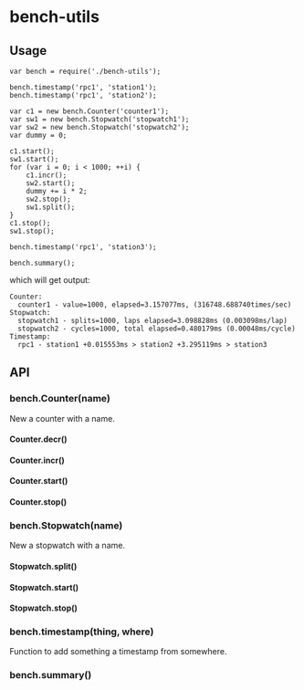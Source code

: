 # bench-utils

## Usage
```
var bench = require('./bench-utils');

bench.timestamp('rpc1', 'station1');
bench.timestamp('rpc1', 'station2');

var c1 = new bench.Counter('counter1');
var sw1 = new bench.Stopwatch('stopwatch1');
var sw2 = new bench.Stopwatch('stopwatch2');
var dummy = 0;

c1.start();
sw1.start();
for (var i = 0; i < 1000; ++i) {
    c1.incr();
    sw2.start();
    dummy += i * 2;
    sw2.stop();
    sw1.split();
}
c1.stop();
sw1.stop();

bench.timestamp('rpc1', 'station3');

bench.summary();
```
which will get output:
```
Counter:
  counter1 - value=1000, elapsed=3.157077ms, (316748.688740times/sec)
Stopwatch:
  stopwatch1 - splits=1000, laps elapsed=3.098828ms (0.003098ms/lap)
  stopwatch2 - cycles=1000, total elapsed=0.480179ms (0.00048ms/cycle)
Timestamp:
  rpc1 - station1 +0.015553ms > station2 +3.295119ms > station3

```

## API
### bench.Counter(name)
New a counter with a name.
#### Counter.decr()
#### Counter.incr()
#### Counter.start()
#### Counter.stop()
### bench.Stopwatch(name)
New a stopwatch with a name.
#### Stopwatch.split()
#### Stopwatch.start()
#### Stopwatch.stop()
### bench.timestamp(thing, where)
Function to add something a timestamp from somewhere.
### bench.summary()
